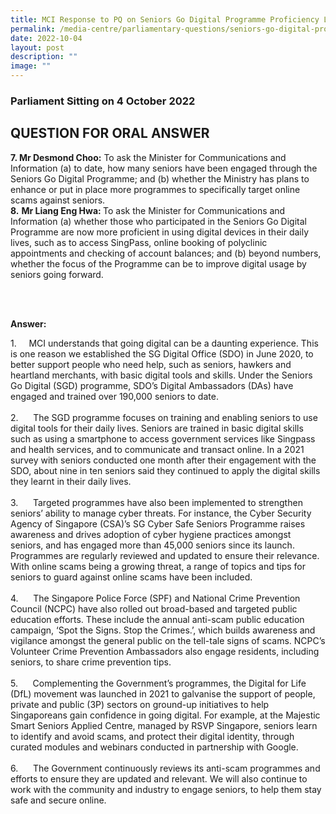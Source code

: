 ```yaml
---
title: MCI Response to PQ on Seniors Go Digital Programme Proficiency Levels
permalink: /media-centre/parliamentary-questions/seniors-go-digital-programme-proficiency-levels/
date: 2022-10-04
layout: post
description: ""
image: ""
---
```

<h3>Parliament Sitting on 4 October 2022</h3>
<h2>QUESTION FOR ORAL ANSWER</h2>
<p><strong>7. Mr Desmond Choo:</strong> To ask the Minister for Communications and Information (a) to date, how many seniors have been engaged through the Seniors Go Digital Programme; and (b) whether the Ministry has plans to enhance or put in place more programmes to specifically target online scams against seniors.<br>
<strong>8.</strong>&nbsp;<strong>Mr Liang Eng Hwa: </strong>To ask the Minister for Communications and Information (a) whether those who participated in the Seniors Go Digital Programme are now more proficient in using digital devices in their daily lives, such as to access SingPass, online booking of polyclinic appointments and checking of account balances; and (b) beyond numbers, whether the focus of the Programme can be to improve digital usage by seniors going forward.</p>
<div>&nbsp;</div>
<div>&nbsp;</div>
<p><strong>Answer:</strong></p>
<div>
<div>1.<span style="white-space: pre;">		</span>MCI understands that going digital can be a daunting experience. This is one reason we established the SG Digital Office (SDO) in June 2020, to better support people who need help, such as seniors, hawkers and heartland merchants, with basic digital tools and skills. Under the Seniors Go Digital (SGD) programme, SDO’s Digital Ambassadors (DAs) have engaged and trained over 190,000 seniors to date.&nbsp;<br>
<br>
2.<span style="white-space: pre;">		</span>The SGD programme focuses on training and enabling seniors to use digital tools for their daily lives. Seniors are trained in basic digital skills such as using a smartphone to access government services like Singpass and health services, and to communicate and transact online. In a 2021 survey with seniors conducted one month after their engagement with the SDO, about nine in ten seniors said they continued to apply the digital skills they learnt in their daily lives.&nbsp;<br>
<br>
3.<span style="white-space: pre;">		</span>Targeted programmes have also been implemented to strengthen seniors’ ability to manage cyber threats. For instance, the Cyber Security Agency of Singapore (CSA)’s SG Cyber Safe Seniors Programme raises awareness and drives adoption of cyber hygiene practices amongst seniors, and has engaged more than 45,000 seniors since its launch. Programmes are regularly reviewed and updated to ensure their relevance. With online scams being a growing threat, a range of topics and tips for seniors to guard against online scams have been included.<br>
<br>
4.<span style="white-space: pre;">		</span>The Singapore Police Force (SPF) and National Crime Prevention Council (NCPC) have also rolled out broad-based and targeted public education efforts. These include the annual anti-scam public education campaign, ‘Spot the Signs. Stop the Crimes.’, which builds awareness and vigilance amongst the general public on the tell-tale signs of scams. NCPC’s Volunteer Crime Prevention Ambassadors also engage residents, including seniors, to share crime prevention tips.<br>
<br>
5.<span style="white-space: pre;">		</span>Complementing the Government’s programmes, the Digital for Life (DfL) movement was launched in 2021 to galvanise the support of people, private and public (3P) sectors on ground-up initiatives to help Singaporeans gain confidence in going digital. For example, at the Majestic Smart Seniors Applied Centre, managed by RSVP Singapore, seniors learn to identify and avoid scams, and protect their digital identity, through curated modules and webinars conducted in partnership with Google.&nbsp;<br>
<br>
6.<span style="white-space: pre;">		</span>The Government continuously reviews its anti-scam programmes and efforts to ensure they are updated and relevant. We will also continue to work with the community and industry to engage seniors, to help them stay safe and secure online.&nbsp;<br>
<div>&nbsp;</div>
</div>
</div>